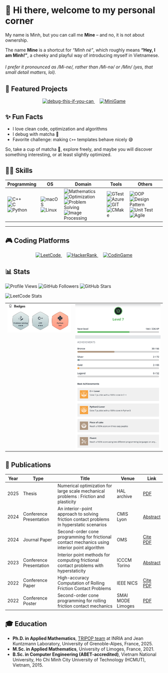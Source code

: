 # 👋 Hi there, welcome to my personal corner

My name is Minh, but you can call me **Mine** – and no, it is not about ownership.

The name **Mine** is a shortcut for _“Minh nè”_, which roughly means **“Hey, I am Minh!”**, a cheeky and playful way of introducing myself in Vietnamese.

###### I prefer it pronounced as */Mi-ne/*, rather than */Mi-nə/* or */Min/* (yes, that small detail matters, lol).


## 🌟 Featured Projects
<p align="center">
  <a href="https://github.com/i-am-mine/debug-this-if-you-can">
    <img src="https://img.shields.io/badge/Coding-Debug%20This%20If%20You%20Can-red?style=for-the-badge" alt="debug-this-if-you-can">
  </a>
  &nbsp;&nbsp;&nbsp;
  <a href="https://github.com/i-am-mine">
    <img src="https://img.shields.io/badge/MiniGame-To%20Be%20Defined-green?style=for-the-badge" alt="MiniGame">
  </a>
</p>


## ✨ Fun Facts
- I love clean code, optimization and algorithms
- I debug with matcha 🍵
- Favorite challenge: making `C++` templates behave nicely 😅


So, take a cup of matcha 🍵, explore freely, and maybe you will discover something interesting, or at least slightly optimized.



## 🧑‍💻 Skills

| Programming | OS | Domain | Tools | Others |
|------------|----|--------|-------|--------|
| <img src="https://img.shields.io/badge/C++-00599C?logo=cplusplus&logoColor=white" alt="C++"><br><img src="https://img.shields.io/badge/C-00599C?logo=c&logoColor=white" alt="C"><br><img src="https://img.shields.io/badge/Python-3776AB?logo=python&logoColor=white" alt="Python"> | <img src="https://img.shields.io/badge/macOS-000000?logo=apple&logoColor=white" alt="macOS"><br><img src="https://img.shields.io/badge/Linux-FCC624?logo=linux&logoColor=black" alt="Linux"> | <img src="https://img.shields.io/badge/Mathematics-4B0082?logo=google-scholar&logoColor=white" alt="Mathematics"><br><img src="https://img.shields.io/badge/Optimization-008080?logo=gnu&logoColor=white" alt="Optimization"><br><img src="https://img.shields.io/badge/Problem%20Solving-6A5ACD?logo=brain&logoColor=white" alt="Problem Solving"><br><img src="https://img.shields.io/badge/Image%20Processing-FF6F00?logo=opencv&logoColor=white" alt="Image Processing"> | <img src="https://img.shields.io/badge/GTest-5C5C5C?logo=googletest&logoColor=white" alt="GTest"><br><img src="https://img.shields.io/badge/Azure-0078D4?logo=microsoft-azure&logoColor=white" alt="Azure"><br><img src="https://img.shields.io/badge/Git-F05032?logo=git&logoColor=white" alt="GIT"><br><img src="https://img.shields.io/badge/CMake-064F8C?logo=cmake&logoColor=white" alt="CMake"> | <img src="https://img.shields.io/badge/OOP-FF1493?logo=uml&logoColor=white" alt="OOP"><br><img src="https://img.shields.io/badge/Design%20Pattern-8A2BE2?logo=python&logoColor=white" alt="Design Pattern"><br><img src="https://img.shields.io/badge/Unit%20Test-00CED1?logo=jenkins&logoColor=white" alt="Unit Test"><br><img src="https://img.shields.io/badge/Agile%20(Scrum)-FFA500?logo=agile&logoColor=white" alt="Agile">



---


## 🎮 Coding Platforms

<p align="center">
  <a href="https://leetcode.com/minh1505">
    <img src="https://img.shields.io/badge/LeetCode-FFA116?logo=leetcode&logoColor=white" alt="LeetCode">
  </a>
  &nbsp;&nbsp;&nbsp;
  <a href="https://www.hackerrank.com/nghoangminh1505">
    <img src="https://img.shields.io/badge/HackerRank-2EC866?logo=hackerrank&logoColor=white" alt="HackerRank">
  </a>
  &nbsp;&nbsp;&nbsp;
  <a href="https://www.codingame.com/profile/da0def7348835c7711d8a8d0f3de42c60663966">
    <img src="https://img.shields.io/badge/CodinGame-F2BB13?logo=codio&logoColor=black" alt="CodinGame">
  </a>
</p>


## 📊 Stats

![Profile Views](https://komarev.com/ghpvc/?username=i-am-mine&style=flat-square)
![GitHub Followers](https://img.shields.io/github/followers/i-am-mine?label=Followers&style=social)
![GitHub Stars](https://img.shields.io/github/stars/i-am-mine?affiliations=OWNER%2CCOLLABORATOR&style=social)

![LeetCode Stats](https://leetcard.jacoblin.cool/minh1505?theme=light&font=Source%20Code%20Pro)

<table align="center">
  <tr>
    <td align="center" valign="top">
      <img src="assets/hackerrank.png" alt="HackerRank Achievements" />
    </td>
    <td align="center" valign="top">
      <img src="assets/codingame.png" alt="CodinGame Achievements"  />
    </td>
  </tr>
</table>


## 📝 Publications

| Year | Type           | Title                        | Venue           | Link                           |
| ---- | -------------- | ---------------------------- | --------------- | ------------------------------ |
| 2025 | Thesis        | Numerical optimization for large scale mechanical problems : Friction and plasticity     | HAL archive   | [PDF](https://theses.hal.science/tel-05219416v1)     |
| 2024 | Conference Presentation     | An interior-point approach to solving friction contact problems in hyperstatic scenarios    | CMIS Lyon            | [Abstract](https://cmis2024.sciencesconf.org/data/pages/CMIS_2024_Livret_final_v2_.pdf#page=54)    |
| 2024 | Journal Paper     | Second-order cone programming for frictional contact mechanics using interior point algorithm    | OMS            | [Cite](https://www.tandfonline.com/doi/epdf/10.1080/10556788.2023.2296438?needAccess=true) [PDF](https://hal.science/hal-03913568/document)     |
| 2023 | Conference Presentation     | Interior point methods for computing frictional contact problems with hyperstaticity    | ICCCM Torino            | [Abstract](https://conference.unisalento.it/ocs/public/conferences/40/fmgr_upload/documentation/ICCCM2023_Book_of_abstracts.pdf?v=2#page=71)    |
| 2022 | Conference Paper         | High-accuracy Computation of Rolling Friction Contact Problems | IEEE NICS | [Cite](https://ieeexplore.ieee.org/abstract/document/10013388) [PDF](https://inria.hal.science/hal-03741048v1/document)           |
| 2022 | Conference Poster | Second-order cone programming for rolling friction contact mechanics             | SMAI MODE Limoges          | [PDF](https://inria.hal.science/hal-03761228/document) |


## 🎓 Education

- **Ph.D. in Applied Mathematics**, [TRIPOP team](https://team.inria.fr/tripop/) at INRIA and Jean Kuntzmann Laboratory, University of Grenoble-Alpes, France, 2025.
- **M.Sc. in Applied Mathematics**, University of Limoges, France, 2021.
- **B.Sc. in Computer Engineering (ABET-accredited)**, Vietnam National University, Ho Chi Minh City University of Technology (HCMUT), Vietnam, 2015.
